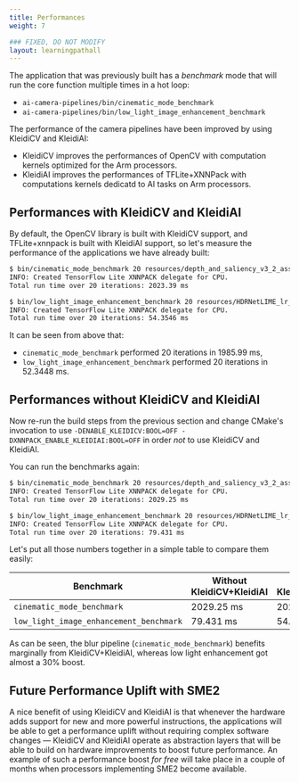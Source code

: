 ```yaml
---
title: Performances
weight: 7

### FIXED, DO NOT MODIFY
layout: learningpathall
---
```


The application that was previously built has a *benchmark* mode that will run the core function multiple times in a hot loop:

- `ai-camera-pipelines/bin/cinematic_mode_benchmark`
- `ai-camera-pipelines/bin/low_light_image_enhancement_benchmark`

The performance of the camera pipelines have been improved by using KleidiCV and KleidiAI:
- KleidiCV improves the performances of OpenCV with computation kernels optimized for the Arm processors.
- KleidiAI improves the performances of TFLite+XNNPack with computations kernels dedicatd to AI tasks on Arm processors.

## Performances with KleidiCV and KleidiAI

By default, the OpenCV library is built with KleidiCV support, and TFLite+xnnpack is built with KleidiAI support, so let's measure the performance of the applications we have already built:

```BASH
$ bin/cinematic_mode_benchmark 20 resources/depth_and_saliency_v3_2_assortedv2_w_augment_mobilenetv2_int8_only_ptq.tflite
INFO: Created TensorFlow Lite XNNPACK delegate for CPU.
Total run time over 20 iterations: 2023.39 ms

$ bin/low_light_image_enhancement_benchmark 20 resources/HDRNetLIME_lr_coeffs_v1_1_0_mixed_low_light_perceptual_l2_loss_int8_only_ptq.tflite
INFO: Created TensorFlow Lite XNNPACK delegate for CPU.
Total run time over 20 iterations: 54.3546 ms
```

It can be seen from above that:
- `cinematic_mode_benchmark` performed 20 iterations in 1985.99 ms,
- `low_light_image_enhancement_benchmark` performed 20 iterations in 52.3448 ms.

## Performances without KleidiCV and KleidiAI

Now re-run the build steps from the previous section and change CMake's invocation to use `-DENABLE_KLEIDICV:BOOL=OFF -DXNNPACK_ENABLE_KLEIDIAI:BOOL=OFF` in order *not* to use KleidiCV and KleidiAI.

You can run the benchmarks again:

```BASH
$ bin/cinematic_mode_benchmark 20 resources/depth_and_saliency_v3_2_assortedv2_w_augment_mobilenetv2_int8_only_ptq.tflite
INFO: Created TensorFlow Lite XNNPACK delegate for CPU.
Total run time over 20 iterations: 2029.25 ms

$ bin/low_light_image_enhancement_benchmark 20 resources/HDRNetLIME_lr_coeffs_v1_1_0_mixed_low_light_perceptual_l2_loss_int8_only_ptq.tflite
INFO: Created TensorFlow Lite XNNPACK delegate for CPU.
Total run time over 20 iterations: 79.431 ms
```

Let's put all those numbers together in a simple table to compare them easily:

| Benchmark                                 | Without KleidiCV+KleidiAI | With KleidiCV+KleidiAI |
|-------------------------------------------|---------------------------|------------------------|
| `cinematic_mode_benchmark`                | 2029.25 ms                | 2023.39 ms             |
| `low_light_image_enhancement_benchmark`   | 79.431 ms                 | 54.3546 ms             |

As can be seen, the blur pipeline (`cinematic_mode_benchmark`) benefits marginally from KleidiCV+KleidiAI, whereas low light enhancement got almost a 30% boost.

## Future Performance Uplift with SME2

A nice benefit of using KleidiCV and KleidiAI is that whenever the hardware adds support for new and more powerful instructions, the applications will be able to get a performance uplift without requiring complex software changes — KleidiCV and KleidiAI operate as abstraction layers that will be able to build on hardware improvements to boost future performance. An example of such a performance boost *for free* will take place in a couple of months when processors implementing SME2 become available.